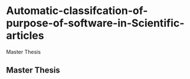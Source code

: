 # Automatic-classifcation-of-purpose-of-software-in-Scientific-articles
Master Thesis


## Master Thesis